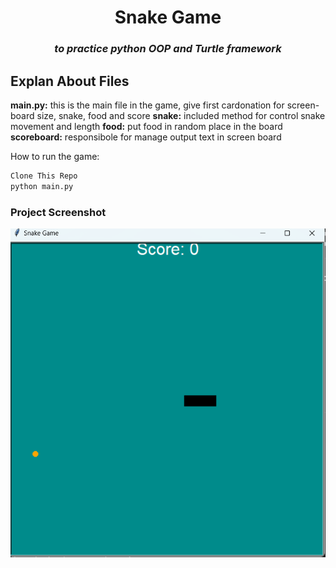 <h1 align=center>Snake Game</h1>
<h3 align=center><i>to practice python OOP and Turtle framework</i></h3>

## Explan About Files
**main.py:** this is the main file in the game, give first cardonation for screen-board size, snake, food and score
**snake:** included method for control snake movement and length
**food:** put food in random place in the board
**scoreboard:** responsibole for manage output text in screen board 

How to run the game:
```bash
Clone This Repo
python main.py
```

### Project Screenshot
![screenshot](img.png)